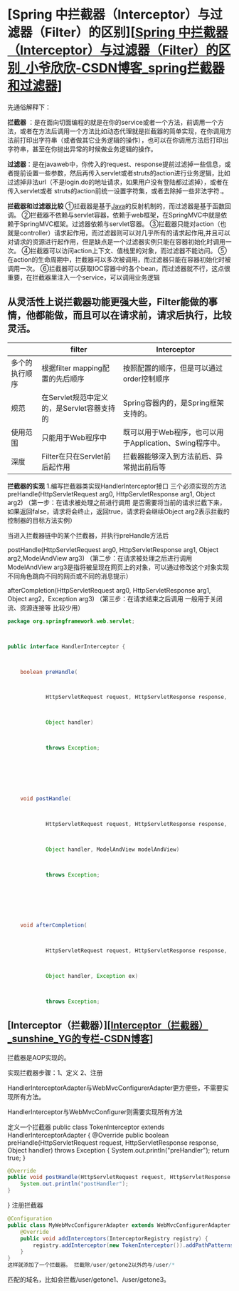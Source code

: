 # [Spring 中拦截器（Interceptor）与过滤器（Filter）的区别][[Spring 中拦截器（Interceptor）与过滤器（Filter）的区别_小爷欣欣-CSDN博客_spring拦截器和过滤器](https://blog.csdn.net/csdnliuxin123524/article/details/81950841)]

先通俗解释下：

**拦截器** ：是在面向切面编程的就是在你的service或者一个方法，前调用一个方法，或者在方法后调用一个方法比如动态代理就是拦截器的简单实现，在你调用方法前打印出字符串（或者做其它业务逻辑的操作），也可以在你调用方法后打印出字符串，甚至在你抛出异常的时候做业务逻辑的操作。

**过滤器**：是在javaweb中，你传入的request、response提前过滤掉一些信息，或者提前设置一些参数，然后再传入servlet或者struts的action进行业务逻辑，比如过滤掉非法url（不是login.do的地址请求，如果用户没有登陆都过滤掉），或者在传入servlet或者 struts的action前统一设置字符集，或者去除掉一些非法字符.。

**拦截器和过滤器比较**
①拦截器是基于[Java](http://lib.csdn.net/base/javase)的反射机制的，而过滤器是基于函数回调。
②拦截器不依赖与servlet容器，依赖于web框架，在SpringMVC中就是依赖于SpringMVC框架。过滤器依赖与servlet容器。
③拦截器只能对action（也就是controller）请求起作用，而过滤器则可以对几乎所有的请求起作用,并且可以对请求的资源进行起作用，但是缺点是一个过滤器实例只能在容器初始化时调用一次。
④拦截器可以访问action上下文、值栈里的对象，而过滤器不能访问。
⑤在action的生命周期中，拦截器可以多次被调用，而过滤器只能在容器初始化时被调用一次。
⑥拦截器可以获取IOC容器中的各个bean，而过滤器就不行，这点很重要，在拦截器里注入一个service，可以调用业务逻辑

## 从灵活性上说拦截器功能更强大些，Filter能做的事情，他都能做，而且可以在请求前，请求后执行，比较灵活。

|                | filter                                     | Interceptor                                             |
| -------------- | ------------------------------------------ | ------------------------------------------------------- |
| 多个的执行顺序 | 根据filter mapping配置的先后顺序           | 按照配置的顺序，但是可以通过order控制顺序               |
| 规范           | 在Servlet规范中定义的，是Servlet容器支持的 | Spring容器内的，是Spring框架支持的。                    |
| 使用范围       | 只能用于Web程序中                          | 既可以用于Web程序，也可以用于Application、Swing程序中。 |
| 深度           | Filter在只在Servlet前后起作用              | 拦截器能够深入到方法前后、异常抛出前后等                |

 

**拦截器的实现**
1.编写拦截器类实现HandlerInterceptor接口
三个必须实现的方法
preHandle(HttpServletRequest arg0, HttpServletResponse arg1, Object arg2) 
（第一步：在请求被处理之前进行调用 是否需要将当前的请求拦截下来，如果返回false，请求将会终止，返回true，请求将会继续Object arg2表示拦截的控制器的目标方法实例）

当进入拦截器链中的某个拦截器，并执行preHandle方法后

 

postHandle(HttpServletRequest arg0, HttpServletResponse arg1, Object arg2,ModelAndView arg3) 
（第二步：在请求被处理之后进行调用ModelAndView arg3是指将被呈现在网页上的对象，可以通过修改这个对象实现不同角色跳向不同的网页或不同的消息提示）

afterCompletion(HttpServletRequest arg0, HttpServletResponse arg1, Object arg2，Exception arg3) 
（第三步：在请求结束之后调用 一般用于关闭流、资源连接等 比较少用）

```java
package org.springframework.web.servlet;  



public interface HandlerInterceptor {  



    boolean preHandle(  



            HttpServletRequest request, HttpServletResponse response,   



            Object handler)   



            throws Exception;  



  



    void postHandle(  



            HttpServletRequest request, HttpServletResponse response,   



            Object handler, ModelAndView modelAndView)   



            throws Exception;  



  



    void afterCompletion(  



            HttpServletRequest request, HttpServletResponse response,   



            Object handler, Exception ex)  



            throws Exception;  
```





## [Interceptor（拦截器）][[Interceptor（拦截器）_sunshine_YG的专栏-CSDN博客](https://blog.csdn.net/sunshine_YG/article/details/85118801)]

拦截器是AOP实现的。

实现拦截器步骤：1、定义  2、注册

HandlerInterceptorAdapter与WebMvcConfigurerAdapter更方便些，不需要实现所有方法。

HandlerInterceptor与WebMvcConfigurer则需要实现所有方法

 定义一个拦截器
public class TokenInterceptor extends HandlerInterceptorAdapter {
    @Override
    public boolean preHandle(HttpServletRequest request, HttpServletResponse response, Object handler) throws Exception {
        System.out.println("preHandler");
        return true;
    }

```java
@Override
public void postHandle(HttpServletRequest request, HttpServletResponse response, Object handler, ModelAndView modelAndView) throws Exception {
    System.out.println("postHandler");
}
```
}
注册拦截器 

```java
@Configuration
public class MyWebMvcConfigurerAdapter extends WebMvcConfigurerAdapter {
    @Override
    public void addInterceptors(InterceptorRegistry registry) {
        registry.addInterceptor(new TokenInterceptor()).addPathPatterns("/user/*").excludePathPatterns("/user/getone2");
    }
}
这样就添加了一个拦截器。 拦截除/user/getone2以外的与/user/*
```

匹配的域名，比如会拦截/user/getone1、/user/getone3。